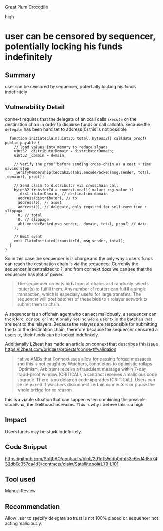 Great Plum Crocodile

high

# user can be censored by sequencer, potentially locking his funds indefinitely

## Summary
user can be censored by sequencer, potentially locking his funds indefinitely
## Vulnerability Detail
connext requires that the delegate of an xcall calls `execute` on the destination chain in order to dispurse funds or call calldata. Because the `delegate` has been hard set to address(0) this is not possible.
```solidity
  function initiateClaim(uint256 total, bytes32[] calldata proof) public payable {
    // load values into memory to reduce sloads
    uint32 _distributorDomain = distributorDomain;
    uint32 _domain = domain;

    // Verify the proof before sending cross-chain as a cost + time saving step
    _verifyMembership(keccak256(abi.encodePacked(msg.sender, total, _domain)), proof);

    // Send claim to distributor via crosschain call
    bytes32 transferId = connext.xcall{ value: msg.value }(
      _distributorDomain, // destination domain
      address(distributor), // to
      address(0), // asset
      address(0), // delegate, only required for self-execution + slippage
      0, // total
      0, // slippage
      abi.encodePacked(msg.sender, _domain, total, proof) // data
    );

    // Emit event
    emit ClaimInitiated(transferId, msg.sender, total);
  }
}
```
So in this case the sequencer is in charge and the only way a users funds can reach the destination chain is via the sequencer. Currently the sequencer is centralized to 1, and from connext docs we can see that the sequencer has alot of power.
> The sequencer collects bids from all chains and randomly selects router(s) to fulfill them. Any number of routers can fulfill a single transaction, which is especially useful for large transfers. The sequencer will post batches of these bids to a relayer network to submit them to chain.

A sequencer is an offchain agent who can act maliciously, a sequencer can therefore, censor, or intentionally not include a user tx in the batches that are sent to the relayers. Because the relayers are responsible for submitting the tx to the destination chain, therefore because the sequencer censored a users tx, their funds can be locked indefinitely.

Additionally L2beat has made an article on connext that describes this issue
https://l2beat.com/bridges/projects/connext#validation
>native AMBs that Connext uses allow for passing forged messages and this is not caught by Watchers,
connectors to optimistic rollups (Optimism, Arbitrum) receive a fraudulent message within 7-day fraud-proof window (CRITICAL),
a contract receives a malicious code upgrade. There is no delay on code upgrades (CRITICAL).
Users can be censored if
watchers disconnect certain connectors or pause the whole bridge for no reason.

this is a viable situation that can happen when combining the possible situations, the likelihood increases. This is why i believe this is a high.
## Impact
Users funds may be stuck indefinitely.
## Code Snippet
https://github.com/SoftDAO/contracts/blob/291df55ddb0dbf53c6ed4d5b7432db0c357ca4d3/contracts/claim/Satellite.sol#L79-L101
## Tool used

Manual Review

## Recommendation
Allow user to specify delegate so trust is not 100% placed on sequencer not acting maliciously.
